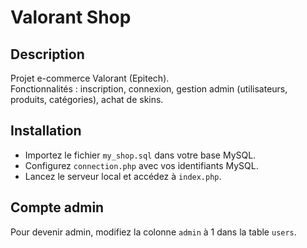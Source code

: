 # Valorant Shop

## Description
Projet e-commerce Valorant (Epitech).  
Fonctionnalités : inscription, connexion, gestion admin (utilisateurs, produits, catégories), achat de skins.

## Installation
- Importez le fichier `my_shop.sql` dans votre base MySQL.
- Configurez `connection.php` avec vos identifiants MySQL.
- Lancez le serveur local et accédez à `index.php`.

## Compte admin
Pour devenir admin, modifiez la colonne `admin` à 1 dans la table `users`.